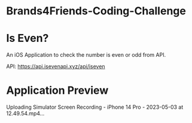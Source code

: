 # Brands4Friends-Coding-Challenge
# Is Even?

An iOS Application to check the number is even or odd from API.

API: https://api.isevenapi.xyz/api/iseven

# Application Preview

Uploading Simulator Screen Recording - iPhone 14 Pro - 2023-05-03 at 12.49.54.mp4…

